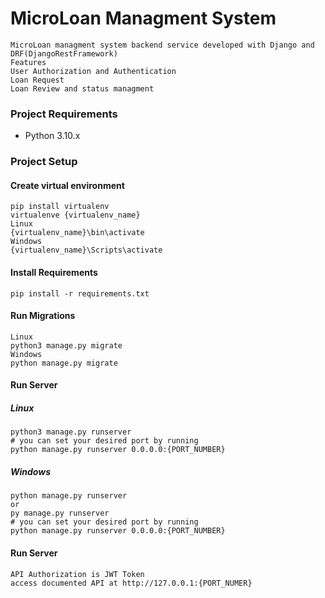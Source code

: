 # MicroLoan Managment System

```
MicroLoan managment system backend service developed with Django and DRF(DjangoRestFramework)
Features
User Authorization and Authentication
Loan Request
Loan Review and status managment
```

### Project Requirements

- Python 3.10.x

### Project Setup

#### Create virtual environment

```
pip install virtualenv
virtualenve {virtualenv_name}
Linux
{virtualenv_name}\bin\activate
Windows
{virtualenv_name}\Scripts\activate
```

#### Install Requirements

```
pip install -r requirements.txt
```

#### Run Migrations

```
Linux
python3 manage.py migrate
Windows
python manage.py migrate
```

#### Run Server

##### Linux

```
python3 manage.py runserver
# you can set your desired port by running
python manage.py runserver 0.0.0.0:{PORT_NUMBER}
```

##### Windows

```
python manage.py runserver
or
py manage.py runserver
# you can set your desired port by running
python manage.py runserver 0.0.0.0:{PORT_NUMBER}
```

#### Run Server

```
API Authorization is JWT Token
access documented API at http://127.0.0.1:{PORT_NUMER}
```
